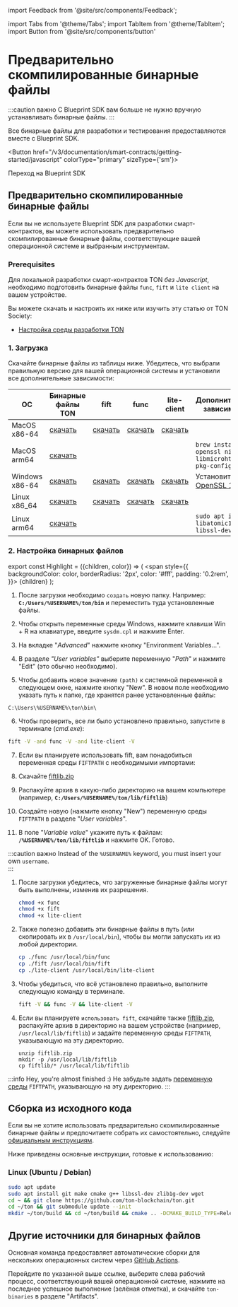 import Feedback from '@site/src/components/Feedback';

import Tabs from '@theme/Tabs';
import TabItem from '@theme/TabItem';
import Button from '@site/src/components/button'


# Предварительно скомпилированные бинарные файлы

:::caution важно
С Blueprint SDK вам больше не нужно вручную устанавливать бинарные файлы.
:::

Все бинарные файлы для разработки и тестирования предоставляются вместе с Blueprint SDK.


<Button href="/v3/documentation/smart-contracts/getting-started/javascript"
colorType="primary" sizeType={'sm'}>

Переход на Blueprint SDK

</Button>


## Предварительно скомпилированные бинарные файлы

Если вы не используете Blueprint SDK для разработки смарт-контрактов, вы можете использовать предварительно скомпилированные бинарные файлы, соответствующие вашей операционной системе и выбранным инструментам.

### Prerequisites

Для локальной разработки смарт-контрактов TON _без Javascript_, необходимо подготовить бинарные файлы `func`, `fift` и `lite client` на вашем устройстве.

Вы можете скачать и настроить их ниже или изучить эту статью от TON Society:
- [Настройка среды разработки TON](https://blog.ton.org/setting-up-a-ton-development-environment)

### 1. Загрузка

Скачайте бинарные файлы из таблицы ниже.  Убедитесь, что выбрали правильную версию для вашей операционной системы и установили все дополнительные зависимости:

| ОС                                | Бинарные файлы TON                                                                             | fift                                                                                        | func                                                                                        | lite-client                                                                                        | Дополнительные зависимости                                                                                      |
| --------------------------------- | ---------------------------------------------------------------------------------------------- | ------------------------------------------------------------------------------------------- | ------------------------------------------------------------------------------------------- | -------------------------------------------------------------------------------------------------- | --------------------------------------------------------------------------------------------------------------- |
| MacOS x86-64                      | [скачать](https://github.com/ton-blockchain/ton/releases/latest/download/ton-mac-x86-64.zip)   | [скачать](https://github.com/ton-blockchain/ton/releases/latest/download/fift-mac-x86-64)   | [скачать](https://github.com/ton-blockchain/ton/releases/latest/download/func-mac-x86-64)   | [скачать](https://github.com/ton-blockchain/ton/releases/latest/download/lite-client-mac-x86-64)   |                                                                                                                 |
| MacOS arm64                       | [скачать](https://github.com/ton-blockchain/ton/releases/latest/download/ton-mac-arm64.zip)    |                                                                                             |                                                                                             |                                                                                                    | `brew install openssl ninja libmicrohttpd pkg-config`                                                           |
| Windows x86-64                    | [скачать](https://github.com/ton-blockchain/ton/releases/latest/download/ton-win-x86-64.zip)   | [скачать](https://github.com/ton-blockchain/ton/releases/latest/download/fift.exe)          | [скачать](https://github.com/ton-blockchain/ton/releases/latest/download/func.exe)          | [скачать](https://github.com/ton-blockchain/ton/releases/latest/download/lite-client.exe)          | Установите [OpenSSL 1.1.1](/ton-binaries/windows/Win64OpenSSL_Light-1_1_1q.msi) |
| Linux x86_64 | [скачать](https://github.com/ton-blockchain/ton/releases/latest/download/ton-linux-x86_64.zip) | [скачать](https://github.com/ton-blockchain/ton/releases/latest/download/fift-linux-x86_64) | [скачать](https://github.com/ton-blockchain/ton/releases/latest/download/func-linux-x86_64) | [скачать](https://github.com/ton-blockchain/ton/releases/latest/download/lite-client-linux-x86_64) |                                                                                                                 |
| Linux arm64                       | [скачать](https://github.com/ton-blockchain/ton/releases/latest/download/ton-linux-arm64.zip)  |                                                                                             |                                                                                             |                                                                                                    | `sudo apt install libatomic1 libssl-dev`                                                                        |

### 2. Настройка бинарных файлов

export const Highlight = ({children, color}) => (
<span
style={{
backgroundColor: color,
borderRadius: '2px',
color: '#fff',
padding: '0.2rem',
}}>
{children}
</span>
);

<Tabs groupId="operating-systems">
  <TabItem value="win" label="Windows">

1. После загрузки необходимо `создать` новую папку. Например: **`C:/Users/%USERNAME%/ton/bin`** и переместить туда установленные файлы.

2. Чтобы открыть переменные среды Windows, нажмите клавиши <Highlight color="#1877F2">Win + R</Highlight> на клавиатуре, введите `sysdm.cpl` и нажмите Enter.

3. На вкладке "_Advanced_" нажмите кнопку <Highlight color="#1877F2">"Environment Variables..."</Highlight>.

4. В разделе _"User variables"_ выберите переменную "_Path_" и нажмите <Highlight color="#1877F2">"Edit"</Highlight> (это обычно необходимо).

5. Чтобы добавить новое значение `(path)` к системной переменной в следующем окне, нажмите кнопку <Highlight color="#1877F2">"New"</Highlight>.
  В новом поле необходимо указать путь к папке, где хранятся ранее установленные файлы:

  ```
  C:\Users\%USERNAME%\ton\bin\
  ```

6. Чтобы проверить, все ли было установлено правильно, запустите в терминале (_cmd.exe_):

  ```bash
  fift -V -and func -V -and lite-client -V
  ```

7. Если вы планируете использовать fift, вам понадобиться переменная среды `FIFTPATH` с необходимыми импортами:

  1. Скачайте [fiftlib.zip](/ton-binaries/windows/fiftlib.zip)
  2. Распакуйте архив в какую-либо директорию на вашем компьютере (например, **`C:/Users/%USERNAME%/ton/lib/fiftlib`**)
  3. Создайте новую (нажмите кнопку <Highlight color="#1877F2">"New"</Highlight>) переменную среды `FIFTPATH` в разделе "_User variables_".
  4. В поле "_Variable value_" укажите путь к файлам: **`/%USERNAME%/ton/lib/fiftlib`** и нажмите <Highlight color="#1877F2">OK</Highlight>. Готово.

:::caution важно
Instead of the `%USERNAME%` keyword, you must insert your own `username`.\
:::

</TabItem>
<TabItem value="mac" label="Linux / MacOS">

1. После загрузки убедитесь, что загруженные бинарные файлы могут быть выполнены, изменив их разрешения.
   ```bash
   chmod +x func
   chmod +x fift
   chmod +x lite-client
   ```

2. Также полезно добавить эти бинарные файлы в путь (или скопировать их в `/usr/local/bin`), чтобы вы могли запускать их из любой директории.
   ```bash
   cp ./func /usr/local/bin/func
   cp ./fift /usr/local/bin/fift
   cp ./lite-client /usr/local/bin/lite-client
   ```

3. Чтобы убедиться, что всё установлено правильно, выполните следующую команду в терминале.

   ```bash
   fift -V && func -V && lite-client -V
   ```

4. Если вы планируете `использовать fift`, скачайте также [fiftlib.zip](/ton-binaries/windows/fiftlib.zip), распакуйте архив в директорию на вашем устройстве (например, `/usr/local/lib/fiftlib`) и задайте переменную среды `FIFTPATH`, указывающую на эту директорию.

   ```
   unzip fiftlib.zip
   mkdir -p /usr/local/lib/fiftlib
   cp fiftlib/* /usr/local/lib/fiftlib
   ```

:::info Hey, you're almost finished :)
Не забудьте задать [переменную среды](https://stackoverflow.com/questions/14637979/how-to-permanently-set-path-on-linux-unix) `FIFTPATH`, указывающую на эту директорию.
:::

  </TabItem>
</Tabs>




## Сборка из исходного кода

Если вы не хотите использовать предварительно скомпилированные бинарные файлы и предпочитаете собрать их самостоятельно, следуйте [официальным инструкциям](/v3/guidelines/smart-contracts/howto/compile/compilation-instructions).

Ниже приведены основные инструкции, готовые к использованию:

### Linux (Ubuntu / Debian)

```bash
sudo apt update
sudo apt install git make cmake g++ libssl-dev zlib1g-dev wget
cd ~ && git clone https://github.com/ton-blockchain/ton.git
cd ~/ton && git submodule update --init
mkdir ~/ton/build && cd ~/ton/build && cmake .. -DCMAKE_BUILD_TYPE=Release && make -j 4
```

## Другие источники для бинарных файлов

Основная команда предоставляет автоматические сборки для нескольких операционных систем через [GitHub Actions](https://github.com/ton-blockchain/ton/releases/latest).

Перейдите по указанной выше ссылке, выберите слева рабочий процесс, соответствующий вашей операционной системе, нажмите на последнее успешное выполнение (зелёная отметка), и скачайте `ton-binaries` в разделе "Artifacts".

<Feedback />

